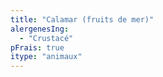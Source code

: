 ```yaml
---
title: "Calamar (fruits de mer)"
alergenesIng:
  - "Crustacé"
pFrais: true
itype: "animaux"
---
```


